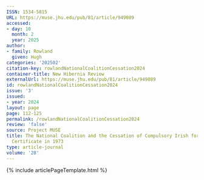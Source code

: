 ```yaml
---
ISSN: 1534-5815
URL: https://muse.jhu.edu/pub/81/article/949089
accessed:
- day: 10
  month: 2
  year: 2025
author:
- family: Rowland
  given: Hugh
categories: '202502'
citation-key: rowlandNationalCoalitionCessation2024
container-title: New Hibernia Review
externalUrl: https://muse.jhu.edu/pub/81/article/949089
id: rowlandNationalCoalitionCessation2024
issue: '3'
issued:
- year: 2024
layout: page
page: 112-125
permalink: /rowlandNationalCoalitionCessation2024
review: 'false'
source: Project MUSE
title: The National Coalition and the Cessation of Compulsory Irish for the Leaving
  Certificate in 1973
type: article-journal
volume: '28'
---
```

{% include articlePageTemplate.html %}